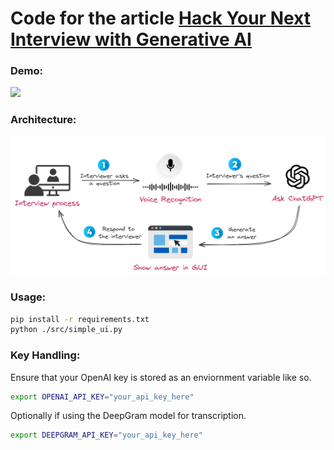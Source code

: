 # Code for the article **[Hack Your Next Interview with Generative AI](https://slgero.medium.com/hack-your-next-interview-with-generative-ai-fb8c8bc3cbce)**

### Demo:
![](static/interview_gif.gif)

### Architecture:
![](static/logo.png)

### Usage:
```sh
pip install -r requirements.txt
python ./src/simple_ui.py
```

### Key Handling:

Ensure that your OpenAI key is stored as an enviornment variable like so. 

```sh
export OPENAI_API_KEY="your_api_key_here"
```

Optionally if using the DeepGram model for transcription.
```sh
export DEEPGRAM_API_KEY="your_api_key_here"
```
